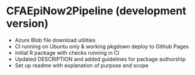 # CFAEpiNow2Pipeline (development version)

* Azure Blob file download utilities
* CI running on Ubuntu only & working pkgdown deploy to Github Pages
* Initial R package with checks running in CI
* Updated DESCRIPTION and added guidelines for package authorship
* Set up readme with explanation of purpose and scope
